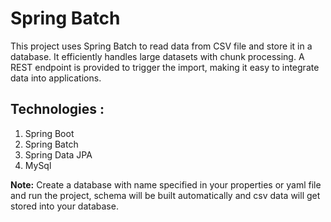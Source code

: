 # Spring Batch
This project uses Spring Batch to read data from CSV file and store it in a database. It efficiently handles large datasets with chunk processing. A REST endpoint is provided to trigger the import, making it easy to integrate data into applications.  
## Technologies :  
  1. Spring Boot  
  2. Spring Batch  
  3. Spring Data JPA  
  4. MySql  
  
**Note:** Create a database with name specified in your properties or yaml file and run the project, schema will be built automatically and csv data will get stored into your database.
